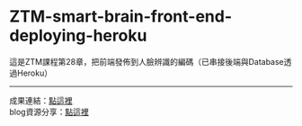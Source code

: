 # ZTM-smart-brain-front-end-deploying-heroku
這是ZTM課程第28章，把前端發佈到人臉辨識的編碼（已串接後端與Database透過Heroku）

---
成果連結：[點這裡](https://smart-brain-front-end-deploy.herokuapp.com/ "title")  
blog資源分享：[點這裡](https://www.notion.so/Deploying-to-heroku-part4-front-end-0ca2fb664a1749eda974d497d588e81e "title")
